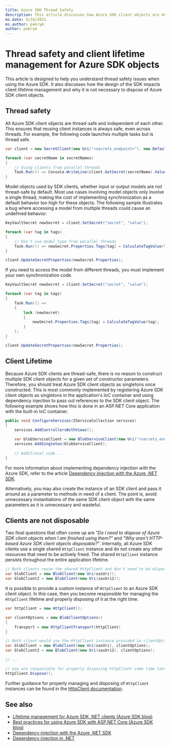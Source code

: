 ```yaml
---
title: Azure SDK Thread Safety
description: This article discusses how Azure SDK client objects are designed to be thread safe and how this design impacts client lifetime management (client objects can be singletons) and why it is unnecessary to dispose of SDK client objects after using them.
ms.date: 5/24/2021
ms.author: pakrym
author: pakrym
---
```


# Thread safety and client lifetime management for Azure SDK objects

This article is designed to help you understand thread safety issues when using the Azure SDK.  It also discusses how the design of the SDK impacts client lifetime management and why it is not necessary to dispose of Azure SDK client objects.

## Thread safety

All Azure SDK client objects are thread-safe and independent of each other.  This ensures that reusing client instances is always safe, even across threads.  For example, the following code launches multiple tasks but is thread safe.

```csharp
var client = new SecretClient(new Uri("<secrets_endpoint>"), new DefaultAzureCredential());

foreach (var secretName in secretNames)
{
    // Using clients from parallel threads
    Task.Run(() => Console.WriteLine(client.GetSecret(secretName).Value));
}
```

Model objects used by SDK clients, whether input or output models are *not* thread-safe by default.  Most use cases involving model objects only involve a single thread, making the cost of implementing synchronization as a default behavior too high for these objects. The following sample illustrates a bug where accessing a model from multiple threads could cause an undefined behavior.

```csharp
KeyVaultSecret newSecret = client.SetSecret("secret", "value");

foreach (var tag in tags)
{
    // Don't use model type from parallel threads
    Task.Run(() => newSecret.Properties.Tags[tag] = CalculateTagValue(tag));
}

client.UpdateSecretProperties(newSecret.Properties);

```

If you need to access the model from different threads, you must implement your own synchronization code.

```csharp
KeyVaultSecret newSecret = client.SetSecret("secret", "value");

foreach (var tag in tags)
{
    Task.Run(() =>
    {
        lock (newSecret)
        {
            newSecret.Properties.Tags[tag] = CalculateTagValue(tag);
        }
    );
}

client.UpdateSecretProperties(newSecret.Properties);
```

## Client Lifetime

Because Azure SDK clients are thread-safe, there is no reason to construct multiple SDK client objects for a given set of constructor parameters. Therefore, you should treat Azure SDK client objects as singletons once constructed.  This is most commonly implemented by registering Azure SDK client objects as singletons in the application's IoC container and using dependency injection to pass out references to the SDK client object.  The following example shows how this is done in an ASP.NET Core application with the built-in IoC container.

```csharp
public void ConfigureServices(IServiceCollection services)
{
    services.AddControllersWithViews();

    var blobServiceClient = new BlobServiceClient(new Uri("<secrets_endpoint>"), new DefaultAzureCredential());                   
    services.AddSingleton(blobServiceClient);
          
    // Additional code ...
}

```

For more information about implementing dependency injection with the Azure SDK, refer to the article [Dependency injection with the Azure .NET SDK](./dependency-injection.md).

Alternatively, you may also create the instance of an SDK client and pass it around as a parameter to methods in need of a client.  The point is, avoid unnecessary instantiations of the same SDK client object with the same parameters as it is unnecessary and wasteful.

## Clients are not disposable

Two final questions that often come up are *"Do I need to dispose of Azure SDK client objects when I am finished using them?"* and *"Why aren't HTTP-based Azure SDK client objects  disposable?"*. Internally, all Azure SDK clients use a single shared `HttpClient` instance and do not create any other resources that need to be actively freed.  The shared `HttpClient` instance persists throughout the entire application lifetime.

```csharp
// Both clients reuse the shared HttpClient and don't need to be disposed
var blobClient = new BlobClient(new Uri(sasUri));
var blobClient2 = new BlobClient(new Uri(sasUri2));
```

It is possible to provide a custom instance of `HttpClient` to an Azure SDK client object.  In this case, then you become responsible for managing the `HttpClient` lifetime and properly disposing of it at the right time.  

```csharp
var httpClient = new HttpClient();

var clientOptions = new BlobClientOptions()
{
    Transport = new HttpClientTransport(httpClient)
}

// Both client would use the HttpClient instance provided in clientOptions
var blobClient = new BlobClient(new Uri(sasUri), clientOptions);
var blobClient2 = new BlobClient(new Uri(sasUri2), clientOptions);

// ...

// you are responsible for properly disposing httpClient some time later
httpClient.Dispose();
```

Further guidance for properly managing and disposing of `HttpClient` instances can be found in the [HttpClient documentation](../../../api/system.net.http.httpclient#remarks).

## See also

- [Lifetime management for Azure SDK .NET clients (Azure SDK blog)](https://devblogs.microsoft.com/azure-sdk/lifetime-management-and-thread-safety-guarantees-of-azure-sdk-net-clients/)
- [Best practices for using Azure SDK with ASP.NET Core (Azure SDK blog)](https://devblogs.microsoft.com/azure-sdk/best-practices-for-using-azure-sdk-with-asp-net-core/)
- [Dependency injection with the Azure .NET SDK](./dependency-injection.md)
- [Dependency injection in .NET](/dotnet/core/extensions/dependency-injection)

